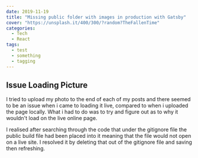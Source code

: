 ```yaml
---
date: 2019-11-19
title: "Missing public folder with images in production with Gatsby"
cover: "https://unsplash.it/400/300/?random?TheFallenTime"
categories:
  - Tech
  - React
tags:
  - test
  - something
  - tagging
---
```


## Issue Loading Picture

I tried to upload my photo to the end of each of my posts and there seemed to be an issue when i came to loading it live, compared to when i uploaded the page locally. What i had to do was to try and figure out as to why it wouldn't load on the live online page.

I realised after searching through the code that under the gitignore file the public build file had been placed into it meaning that the file would not open on a live site. I resolved it by deleting that out of the gitignore file and saving then refreshing.
